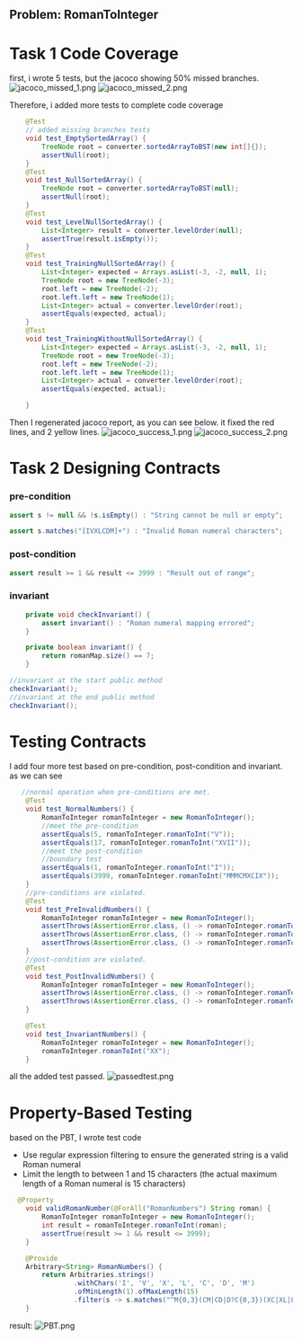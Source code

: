 ## Problem: RomanToInteger

# Task 1 Code Coverage

first, i wrote 5 tests, but the jacoco showing 50% missed branches.
![jacoco_missed_1.png](images/jacoco_missed_1.png)
![jacoco_missed_2.png](images/jacoco_missed_2.png)

Therefore, i added more tests to complete code coverage
```java
    @Test
    // added missing branches tests
    void test_EmptySortedArray() {
        TreeNode root = converter.sortedArrayToBST(new int[]{});
        assertNull(root);
    }
    @Test
    void test_NullSortedArray() {
        TreeNode root = converter.sortedArrayToBST(null);
        assertNull(root);
    }
    @Test
    void test_LevelNullSortedArray() {
        List<Integer> result = converter.levelOrder(null);
        assertTrue(result.isEmpty());
    }
    @Test
    void test_TrainingNullSortedArray() {
        List<Integer> expected = Arrays.asList(-3, -2, null, 1);
        TreeNode root = new TreeNode(-3);
        root.left = new TreeNode(-2);
        root.left.left = new TreeNode(1);
        List<Integer> actual = converter.levelOrder(root);
        assertEquals(expected, actual);
    }
    @Test
    void test_TrainingWithoutNullSortedArray() {
        List<Integer> expected = Arrays.asList(-3, -2, null, 1);
        TreeNode root = new TreeNode(-3);
        root.left = new TreeNode(-2);
        root.left.left = new TreeNode(1);
        List<Integer> actual = converter.levelOrder(root);
        assertEquals(expected, actual);

    }
```
Then I regenerated jacoco report, as you can see below.
it fixed the red lines, and 2 yellow lines.
![jacoco_success_1.png](images/jacoco_success_1.png)
![jacoco_success_2.png](images/jacoco_success_2.png)
# Task 2 Designing Contracts
### pre-condition
```java
assert s != null && !s.isEmpty() : "String cannot be null or empty";

assert s.matches("[IVXLCDM]+") : "Invalid Roman numeral characters";
```
### post-condition
```java
assert result >= 1 && result <= 3999 : "Result out of range";
```
### invariant
```java
    private void checkInvariant() {
        assert invariant() : "Roman numeral mapping errored";
    }

    private boolean invariant() {
        return romanMap.size() == 7;
    }

//invariant at the start public method
checkInvariant();
//invariant at the end public method
checkInvariant();
```
# Testing Contracts
I add four more test based on pre-condition, post-condition and invariant.
as we can see

```java
   //normal operation when pre-conditions are met.
    @Test
    void test_NormalNumbers() {
        RomanToInteger romanToInteger = new RomanToInteger();
        //meet the pre-condition
        assertEquals(5, romanToInteger.romanToInt("V"));
        assertEquals(17, romanToInteger.romanToInt("XVII"));
        //meet the post-condition
        //boundary test
        assertEquals(1, romanToInteger.romanToInt("I"));
        assertEquals(3999, romanToInteger.romanToInt("MMMCMXCIX"));
    }
    //pre-conditions are violated.
    @Test
    void test_PreInvalidNumbers() {
        RomanToInteger romanToInteger = new RomanToInteger();
        assertThrows(AssertionError.class, () -> romanToInteger.romanToInt(null));
        assertThrows(AssertionError.class, () -> romanToInteger.romanToInt(""));
        assertThrows(AssertionError.class, () -> romanToInteger.romanToInt("MAMA"));
    }
    //post-condition are violated.
    @Test
    void test_PostInvalidNumbers() {
        RomanToInteger romanToInteger = new RomanToInteger();
        assertThrows(AssertionError.class, () -> romanToInteger.romanToInt("MMMMCX"));
        assertThrows(AssertionError.class, () -> romanToInteger.romanToInt("MMMMM"));
    }

    @Test
    void test_InvariantNumbers() {
        RomanToInteger romanToInteger = new RomanToInteger();
        romanToInteger.romanToInt("XX");
    }

```
all the added test passed.
![passedtest.png](images/passedtest.png)

# Property-Based Testing
based on the PBT, I wrote test code
- Use regular expression filtering to ensure the generated string is a valid Roman numeral
- Limit the length to between 1 and 15 characters (the actual maximum length of a Roman numeral is 15 characters)
```java
  @Property
    void validRomanNumber(@ForAll("RomanNumbers") String roman) {
        RomanToInteger romanToInteger = new RomanToInteger();
        int result = romanToInteger.romanToInt(roman);
        assertTrue(result >= 1 && result <= 3999);
    }

    @Provide
    Arbitrary<String> RomanNumbers() {
        return Arbitraries.strings()
                .withChars('I', 'V', 'X', 'L', 'C', 'D', 'M')
                .ofMinLength(1).ofMaxLength(15)
                .filter(s -> s.matches("^M{0,3}(CM|CD|D?C{0,3})(XC|XL|L?X{0,3})(IX|IV|V?I{0,3})$"));
    }
```
result:
![PBT.png](images/PBT.png)